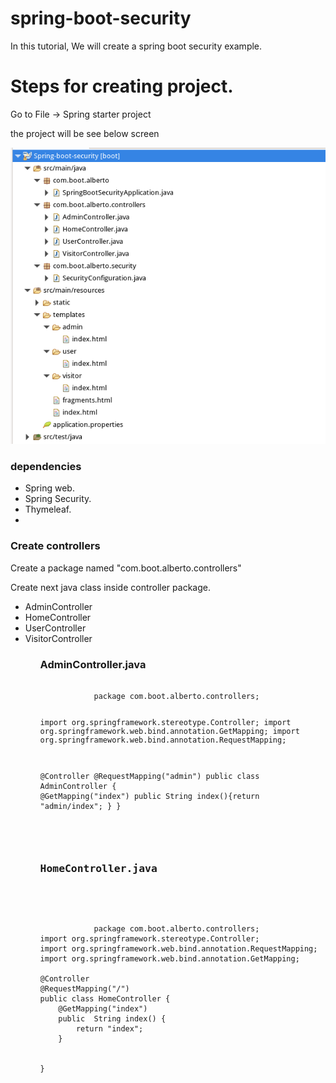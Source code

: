 # spring-boot-security
<p>In this tutorial, We will create a spring boot security example.</p>
<h1>Steps for creating project.</h1>
<p> Go to File -> Spring starter project</p>
<p>the project will be see below screen</p>

![security_01](Pictures/security_01.png)
<h3>dependencies</h3>
<ul>
 <li>Spring web.</li>
 <li>Spring Security.</li>
 <li>Thymeleaf.<li>
</ul>
<h3>Create controllers</h3>
<p>Create a package named "com.boot.alberto.controllers"</p>
<p>Create next java class inside controller package.</p>
<ul>
    <li>AdminController</li>
    <li>HomeController</li>
    <li>UserController</li>
    <li>VisitorController</li>
<ul>
<h3>AdminController.java</h3>
<pre>
    <code>
            package com.boot.alberto.controllers;


import org.springframework.stereotype.Controller;
import org.springframework.web.bind.annotation.GetMapping;
import org.springframework.web.bind.annotation.RequestMapping;

@Controller
@RequestMapping("admin")
public class AdminController {
	 @GetMapping("index")
	 		public String index(){return "admin/index";
	    }
}
    </code>
<pre>

<h3>HomeController.java</h3>

<pre>
    <code>
            package com.boot.alberto.controllers;
import org.springframework.stereotype.Controller;
import org.springframework.web.bind.annotation.RequestMapping;
import org.springframework.web.bind.annotation.GetMapping;

@Controller
@RequestMapping("/")
public class HomeController {
	@GetMapping("index")
	public  String index() {
		return "index";
	}
	

}
    </code>
</pre>

